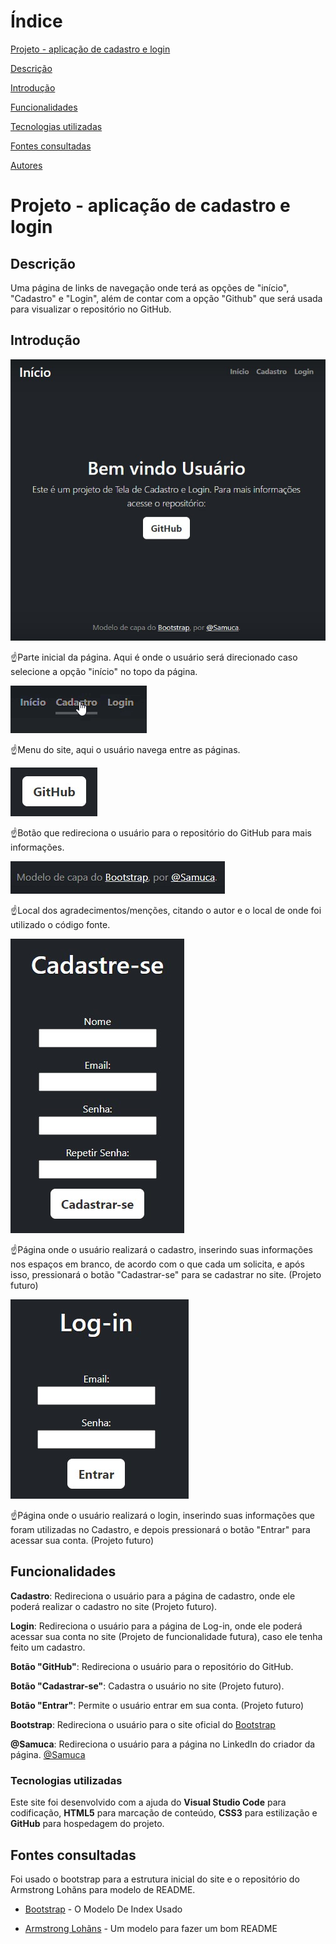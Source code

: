 # Índice

[Projeto - aplicação de cadastro e login](#projeto---aplica%C3%A7%C3%A3o-de-cadastro-e-login)

[Descrição](#descri%C3%A7%C3%A3o)

[Introdução](#introdu%C3%A7%C3%A3o)

[Funcionalidades](#funcionalidades)

[Tecnologias utilizadas](#tecnologias-utilizadas)

[Fontes consultadas](#fontes-consultadas)

[Autores](#autores)

# Projeto - aplicação de cadastro e login
 
## Descrição
 
Uma página de links de navegação onde terá as opções de "início", "Cadastro" e "Login", além de contar com a opção "Github" que será usada para visualizar o repositório no GitHub.
 
 
## Introdução
 
![image info](img/inicio.jpg)
 
☝️Parte inicial da página. Aqui é onde o usuário será direcionado caso selecione a opção "início" no topo da página.
 
![video info](img/menu.gif)
 
☝️Menu do site, aqui o usuário navega entre as páginas.
 
![image info](img/botao.jpg)
 
☝️Botão que redireciona o usuário para o repositório do GitHub para mais informações.
 
![image info](img/mencao.jpg)
 
☝️Local dos agradecimentos/menções, citando o autor e o local de onde foi utilizado o código fonte.
 
![image info](img/cadastro.jpg)
 
☝️Página onde o usuário realizará o cadastro, inserindo suas informações nos espaços em branco, de acordo com o que cada um solicita, e após isso, pressionará o botão "Cadastrar-se" para se cadastrar no site. (Projeto futuro)
 
![image info](img/login.jpg)
 
☝️Página onde o usuário realizará o login, inserindo suas informações que foram utilizadas no Cadastro, e depois pressionará o botão "Entrar" para acessar sua conta. (Projeto futuro)
 
## Funcionalidades
 
**Cadastro**: Redireciona o usuário para a página de cadastro, onde ele poderá realizar o cadastro no site (Projeto futuro).
 
 
**Login**: Redireciona o usuário para a página de Log-in, onde ele poderá acessar sua conta no site (Projeto de funcionalidade futura), caso ele tenha feito um cadastro.
 
 
**Botão "GitHub"**: Redireciona o usuário para o repositório do GitHub.
 
 
**Botão "Cadastrar-se"**: Cadastra o usuário no site (Projeto futuro).
 
 
**Botão "Entrar"**: Permite o usuário entrar em sua conta. (Projeto futuro)
 
 
 
**Bootstrap**: Redireciona o usuário para o site oficial do [Bootstrap](https://getbootstrap.com/)
 
 
 
**@Samuca**: Redireciona o usuário para a página no LinkedIn do criador da página. [@Samuca](https://linkedin.com/in/samuel-cmfarias)
 

### Tecnologias utilizadas
 
Este site foi desenvolvido com a ajuda do **Visual Studio Code** para codificação, **HTML5** para marcação de conteúdo, **CSS3** para estilização e **GitHub** para hospedagem do projeto.
 
## Fontes consultadas

Foi usado o bootstrap para a estrutura inicial do site e o repositório do Armstrong Lohãns para modelo de README.
 
* [Bootstrap](https://getbootstrap.com) - O Modelo De Index Usado
 
* [Armstrong Lohãns](https://gist.github.com/lohhans/f8da0b147550df3f96914d3797e9fb89) - Um modelo para fazer um bom README
 